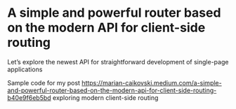 # A simple and powerful router based on the modern API for client-side routing
Let’s explore the newest API for straightforward development of single-page applications

Sample code for my post https://marian-caikovski.medium.com/a-simple-and-powerful-router-based-on-the-modern-api-for-client-side-routing-b40e9f6eb5bd exploring modern client-side routing
